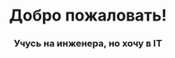<h1 align = "center"> Добро пожаловать! </h1>
<h3 align = "center"> Учусь на инженера, но хочу в IT </h3>
